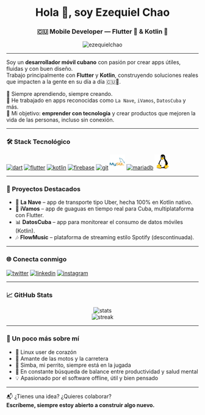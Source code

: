 <h1 align="center">Hola 👋, soy Ezequiel Chao</h1>
<h3 align="center">🇨🇺 Mobile Developer — Flutter 💙 & Kotlin 🚀</h3>

<p align="center">
  <img src="https://komarev.com/ghpvc/?username=ezequielchao&label=Visitas&color=blueviolet&style=flat" alt="ezequielchao" />
</p>

---

Soy un **desarrollador móvil cubano** con pasión por crear apps útiles, fluidas y con buen diseño.  
Trabajo principalmente con **Flutter** y **Kotlin**, construyendo soluciones reales que impacten a la gente en su día a día 🇨🇺📱.

🧠 Siempre aprendiendo, siempre creando.  
💼 He trabajado en apps reconocidas como `La Nave`, `iVamos`, `DatosCuba` y más.  
🎯 Mi objetivo: **emprender con tecnología** y crear productos que mejoren la vida de las personas, incluso sin conexión.

---

### 🛠️ Stack Tecnológico

<p align="left">
  <a href="https://dart.dev" target="_blank"><img src="https://www.vectorlogo.zone/logos/dartlang/dartlang-icon.svg" alt="dart" width="40" height="40"/></a>
  <a href="https://flutter.dev" target="_blank"><img src="https://www.vectorlogo.zone/logos/flutterio/flutterio-icon.svg" alt="flutter" width="40" height="40"/></a>
  <a href="https://kotlinlang.org" target="_blank"><img src="https://www.vectorlogo.zone/logos/kotlinlang/kotlinlang-icon.svg" alt="kotlin" width="40" height="40"/></a>
  <a href="https://firebase.google.com/" target="_blank"><img src="https://www.vectorlogo.zone/logos/firebase/firebase-icon.svg" alt="firebase" width="40" height="40"/></a>
  <a href="https://git-scm.com/" target="_blank"><img src="https://www.vectorlogo.zone/logos/git-scm/git-scm-icon.svg" alt="git" width="40" height="40"/></a>
  <a href="https://www.mysql.com/" target="_blank"><img src="https://raw.githubusercontent.com/devicons/devicon/master/icons/mysql/mysql-original-wordmark.svg" alt="mysql" width="40" height="40"/></a>
  <a href="https://mariadb.org/" target="_blank"><img src="https://www.vectorlogo.zone/logos/mariadb/mariadb-icon.svg" alt="mariadb" width="40" height="40"/></a>
  <a href="https://www.linux.org/" target="_blank"><img src="https://raw.githubusercontent.com/devicons/devicon/master/icons/linux/linux-original.svg" alt="linux" width="40" height="40"/></a>
</p>

---

### 🚀 Proyectos Destacados

- 📱 **La Nave** – app de transporte tipo Uber, hecha 100% en Kotlin nativo.
- 📍 **iVamos** – app de guaguas en tiempo real para Cuba, multiplataforma con Flutter.
- 📊 **DatosCuba** – app para monitorear el consumo de datos móviles (Kotlin).
- 🎶 **FlowMusic** – plataforma de streaming estilo Spotify (descontinuada).

---

### 🌐 Conecta conmigo

<p align="left">
  <a href="https://twitter.com/ezequiel_chaop" target="blank"><img align="center" src="https://raw.githubusercontent.com/rahuldkjain/github-profile-readme-generator/master/src/images/icons/Social/twitter.svg" alt="twitter" height="30" width="40" /></a>
  <a href="https://linkedin.com/in/ezequiel-chao-perez" target="blank"><img align="center" src="https://raw.githubusercontent.com/rahuldkjain/github-profile-readme-generator/master/src/images/icons/Social/linked-in-alt.svg" alt="linkedin" height="30" width="40" /></a>
  <a href="https://instagram.com/ezequiel_chaop" target="blank"><img align="center" src="https://raw.githubusercontent.com/rahuldkjain/github-profile-readme-generator/master/src/images/icons/Social/instagram.svg" alt="instagram" height="30" width="40" /></a>
</p>

---

### 📈 GitHub Stats

<p align="center">
  <img src="https://github-readme-stats.vercel.app/api?username=ezequielchao&show_icons=true&theme=radical" alt="stats" />
  <br/>
  <img src="https://github-readme-streak-stats.herokuapp.com/?user=ezequielchao&theme=radical" alt="streak" />
</p>

---

### 🧩 Un poco más sobre mí

- 🐧 Linux user de corazón
- 🛵 Amante de las motos y la carretera
- 🐶 Simba, mi perrito, siempre está en la jugada
- 🔋 En constante búsqueda de balance entre productividad y salud mental
- 💡 Apasionado por el software offline, útil y bien pensado

---

📬 ¿Tienes una idea? ¿Quieres colaborar?  
**Escríbeme, siempre estoy abierto a construir algo nuevo.**
